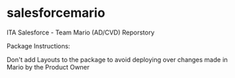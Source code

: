 # salesforcemario
ITA Salesforce - Team Mario (AD/CVD) Reporstory

Package Instructions:

Don't add Layouts to the package to avoid deploying over changes made in Mario by the Product Owner



